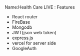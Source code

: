 Name:Health Care
LIVE :
Features
* React router
* FireBase
* Mongodb
* JWT(json web token)
* express.js
* vercel for server side
* GoogleAuth

